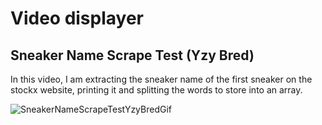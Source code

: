 <h1>Video displayer</h1>

<h2>Sneaker Name Scrape Test (Yzy Bred)</h2>
In this video, I am extracting the sneaker name of the first sneaker on the stockx website, printing it and splitting the words to store into an array.

![SneakerNameScrapeTestYzyBredGif](https://user-images.githubusercontent.com/60543061/103412274-e2ffc780-4ba6-11eb-9300-09a135669631.gif)
